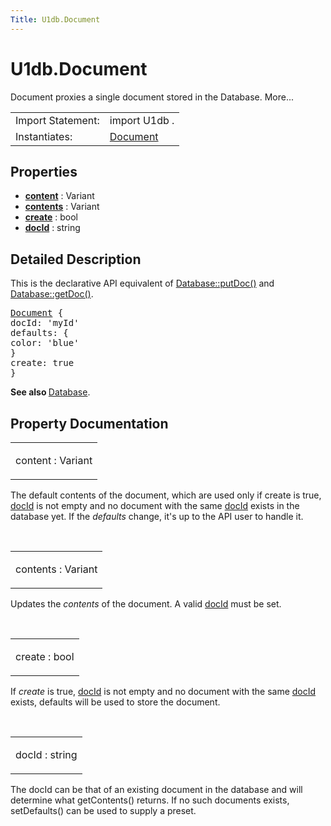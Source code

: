 ```yaml
---
Title: U1db.Document
---
```


# U1db.Document

<span class="subtitle"></span>
<!-- $$$Document-brief -->
<p>Document proxies a single document stored in the Database. More...</p>
<!-- @@@Document -->
<table class="alignedsummary">
<tr><td class="memItemLeft rightAlign topAlign"> Import Statement:</td><td class="memItemRight bottomAlign"> import U1db .</td></tr><tr><td class="memItemLeft rightAlign topAlign"> Instantiates:</td><td class="memItemRight bottomAlign"> <a href="#">Document</a></td></tr></table><ul>
</ul>
<h2 id="properties">Properties</h2>
<ul>
<li class="fn"><b><b><a href="#content-prop">content</a></b></b> : Variant</li>
<li class="fn"><b><b><a href="#contents-prop">contents</a></b></b> : Variant</li>
<li class="fn"><b><b><a href="#create-prop">create</a></b></b> : bool</li>
<li class="fn"><b><b><a href="#docId-prop">docId</a></b></b> : string</li>
</ul>
<!-- $$$Document-description -->
<h2 id="details">Detailed Description</h2>
</p>
<p>This is the declarative API equivalent of <a href="U1db.Database.md#putDoc-method">Database::putDoc()</a> and <a href="U1db.Database.md#getDoc-method">Database::getDoc()</a>.</p>
<pre class="qml"><span class="type"><a href="index.html">Document</a></span> {
<span class="name">docId</span>: <span class="string">'myId'</span>
<span class="name">defaults</span>: {
<span class="name">color</span>: <span class="string">'blue'</span>
}
<span class="name">create</span>: <span class="number">true</span>
}</pre>
<p><b>See also </b><a href="U1db.Database.md">Database</a>.</p>
<!-- @@@Document -->
<h2>Property Documentation</h2>
<!-- $$$content -->
<table class="qmlname"><tr valign="top" id="content-prop"><td class="tblQmlPropNode"><p><span class="name">content</span> : <span class="type">Variant</span></p></td></tr></table><p>The default contents of the document, which are used only if create is true, <a href="#docId-prop">docId</a> is not empty and no document with the same <a href="#docId-prop">docId</a> exists in the database yet. If the <i>defaults</i> change, it's up to the API user to handle it.</p>
<!-- @@@content -->
<br/>
<!-- $$$contents -->
<table class="qmlname"><tr valign="top" id="contents-prop"><td class="tblQmlPropNode"><p><span class="name">contents</span> : <span class="type">Variant</span></p></td></tr></table><p>Updates the <i>contents</i> of the document. A valid <a href="#docId-prop">docId</a> must be set.</p>
<!-- @@@contents -->
<br/>
<!-- $$$create -->
<table class="qmlname"><tr valign="top" id="create-prop"><td class="tblQmlPropNode"><p><span class="name">create</span> : <span class="type">bool</span></p></td></tr></table><p>If <i>create</i> is true, <a href="#docId-prop">docId</a> is not empty and no document with the same <a href="#docId-prop">docId</a> exists, defaults will be used to store the document.</p>
<!-- @@@create -->
<br/>
<!-- $$$docId -->
<table class="qmlname"><tr valign="top" id="docId-prop"><td class="tblQmlPropNode"><p><span class="name">docId</span> : <span class="type">string</span></p></td></tr></table><p>The docId can be that of an existing document in the database and will determine what getContents() returns. If no such documents exists, setDefaults() can be used to supply a preset.</p>
<!-- @@@docId -->
<br/>
